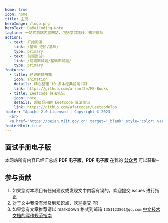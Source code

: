 ```yaml
---
home: true
icon: home
title: 主页
heroImage: /logo.png
heroText: DaMaiCoding-Note
tagline: 一站式前端内容网站，包括学习路线、知识体系
actions:
  - text: 开始阅读
    link: /基础-进阶/基础/
    type: primary
  - text: 前端面试✨
    link: /前端面试题/基础面试题/
    type: primary
features:
  - title: 经典前端书籍
    icon: animation
    details: 精心整理 10 多本经典前端书籍
    link: https://github.com/arronf2e/FE-Books
  - title: Leetcode 算法笔记
    icon: note
    details: 超级好用的 Leetcode 算法笔记
    link: https://github.com/afatcoder/LeetcodeTop
footer: "Apache-2.0 Licensed | Copyright © 2023
  <br>
  <a href='https://beian.miit.gov.cn' target='_blank' style='color: var(--c-text-lighter);'>粤ICP备2023096639号-1</a>"
footerHtml: true
---
```


## 面试手册电子版

本网站所有内容已经汇总成 **PDF 电子版**，**PDF 电子版** 在我的 [**公众号**]() 可以获取~

## 参与贡献

1. 如果您对本项目有任何建议或发现文中内容有误的，欢迎提交 issues 进行指正
2. 对于文中我没有涉及到知识点，欢迎提交 PR
3. 如果您有文章推荐请以 markdown 格式到邮箱 `1351123861@qq.com`
   [中文技术文档的写作规范指南](https://github.com/ruanyf/document-style-guide)
